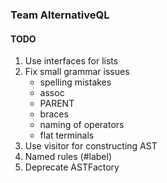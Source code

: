 ### Team AlternativeQL

#### TODO

1. Use interfaces for lists <array list example>
2. Fix small grammar issues
    - spelling mistakes
    - assoc
    - PARENT
    - braces
    - naming of operators
    - flat terminals
3. Use visitor for constructing AST
4. Named rules (#label)
5. Deprecate ASTFactory


